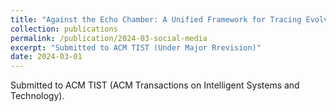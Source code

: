 ```yaml
---
title: "Against the Echo Chamber: A Unified Framework for Tracing Evolving Political Ideologies on Social Media"
collection: publications
permalink: /publication/2024-03-social-media
excerpt: "Submitted to ACM TIST (Under Major Rrevision)"
date: 2024-03-01
---
```

Submitted to ACM TIST (ACM Transactions on Intelligent Systems and Technology).
